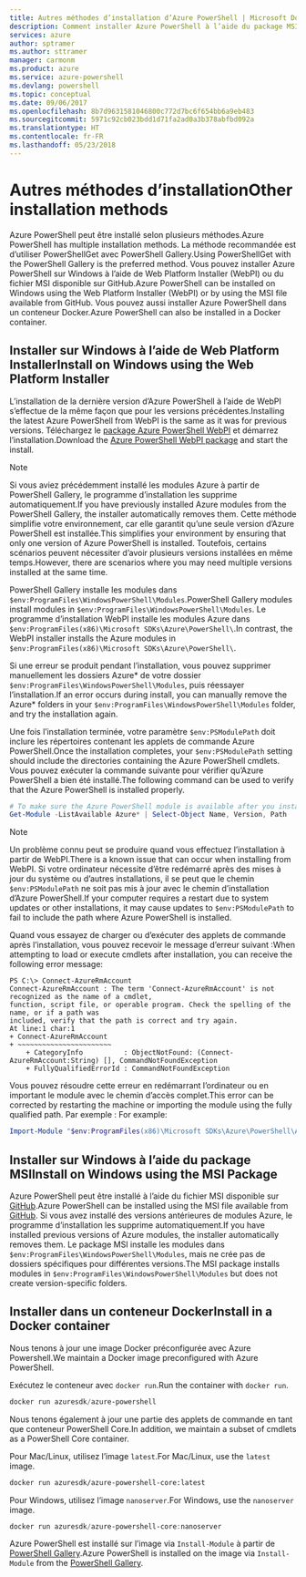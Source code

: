 ```yaml
---
title: Autres méthodes d’installation d’Azure PowerShell | Microsoft Docs
description: Comment installer Azure PowerShell à l’aide du package MSI ou de Web Platform Installer.
services: azure
author: sptramer
ms.author: sttramer
manager: carmonm
ms.product: azure
ms.service: azure-powershell
ms.devlang: powershell
ms.topic: conceptual
ms.date: 09/06/2017
ms.openlocfilehash: 8b7d9631581046800c772d7bc6f654bb6a9eb483
ms.sourcegitcommit: 5971c92cb023bdd1d71fa2ad0a3b378abfbd092a
ms.translationtype: HT
ms.contentlocale: fr-FR
ms.lasthandoff: 05/23/2018
---
```

# <a name="other-installation-methods"></a><span data-ttu-id="c5dfe-103">Autres méthodes d’installation</span><span class="sxs-lookup"><span data-stu-id="c5dfe-103">Other installation methods</span></span>

<span data-ttu-id="c5dfe-104">Azure PowerShell peut être installé selon plusieurs méthodes.</span><span class="sxs-lookup"><span data-stu-id="c5dfe-104">Azure PowerShell has multiple installation methods.</span></span> <span data-ttu-id="c5dfe-105">La méthode recommandée est d’utiliser PowerShellGet avec PowerShell Gallery.</span><span class="sxs-lookup"><span data-stu-id="c5dfe-105">Using PowerShellGet with the PowerShell Gallery is the preferred method.</span></span> <span data-ttu-id="c5dfe-106">Vous pouvez installer Azure PowerShell sur Windows à l’aide de Web Platform Installer (WebPI) ou du fichier MSI disponible sur GitHub.</span><span class="sxs-lookup"><span data-stu-id="c5dfe-106">Azure PowerShell can be installed on Windows using the Web Platform Installer (WebPI) or by using the MSI file available from GitHub.</span></span> <span data-ttu-id="c5dfe-107">Vous pouvez aussi installer Azure PowerShell dans un conteneur Docker.</span><span class="sxs-lookup"><span data-stu-id="c5dfe-107">Azure PowerShell can also be installed in a Docker container.</span></span>

## <a name="install-on-windows-using-the-web-platform-installer"></a><span data-ttu-id="c5dfe-108">Installer sur Windows à l’aide de Web Platform Installer</span><span class="sxs-lookup"><span data-stu-id="c5dfe-108">Install on Windows using the Web Platform Installer</span></span>

<span data-ttu-id="c5dfe-109">L’installation de la dernière version d’Azure PowerShell à l’aide de WebPI s’effectue de la même façon que pour les versions précédentes.</span><span class="sxs-lookup"><span data-stu-id="c5dfe-109">Installing the latest Azure PowerShell from WebPI is the same as it was for previous versions.</span></span>
<span data-ttu-id="c5dfe-110">Téléchargez le [package Azure PowerShell WebPI](http://aka.ms/webpi-azps) et démarrez l’installation.</span><span class="sxs-lookup"><span data-stu-id="c5dfe-110">Download the [Azure PowerShell WebPI package](http://aka.ms/webpi-azps) and start the install.</span></span>

> [!NOTE]
> <span data-ttu-id="c5dfe-111">Si vous aviez précédemment installé les modules Azure à partir de PowerShell Gallery, le programme d’installation les supprime automatiquement.</span><span class="sxs-lookup"><span data-stu-id="c5dfe-111">If you have previously installed Azure modules from the PowerShell Gallery, the installer automatically removes them.</span></span> <span data-ttu-id="c5dfe-112">Cette méthode simplifie votre environnement, car elle garantit qu’une seule version d’Azure PowerShell est installée.</span><span class="sxs-lookup"><span data-stu-id="c5dfe-112">This simplifies your environment by ensuring that only one version of Azure PowerShell is installed.</span></span> <span data-ttu-id="c5dfe-113">Toutefois, certains scénarios peuvent nécessiter d’avoir plusieurs versions installées en même temps.</span><span class="sxs-lookup"><span data-stu-id="c5dfe-113">However, there are scenarios where you may need multiple versions installed at the same time.</span></span>
>
> <span data-ttu-id="c5dfe-114">PowerShell Gallery installe les modules dans `$env:ProgramFiles\WindowsPowerShell\Modules`.</span><span class="sxs-lookup"><span data-stu-id="c5dfe-114">PowerShell Gallery modules install modules in `$env:ProgramFiles\WindowsPowerShell\Modules`.</span></span> <span data-ttu-id="c5dfe-115">Le programme d’installation WebPI installe les modules Azure dans `$env:ProgramFiles(x86)\Microsoft SDKs\Azure\PowerShell\`.</span><span class="sxs-lookup"><span data-stu-id="c5dfe-115">In contrast, the WebPI installer installs the Azure modules in `$env:ProgramFiles(x86)\Microsoft SDKs\Azure\PowerShell\`.</span></span>
>
> <span data-ttu-id="c5dfe-116">Si une erreur se produit pendant l’installation, vous pouvez supprimer manuellement les dossiers Azure\* de votre dossier `$env:ProgramFiles\WindowsPowerShell\Modules`, puis réessayer l’installation.</span><span class="sxs-lookup"><span data-stu-id="c5dfe-116">If an error occurs during install, you can manually remove the Azure\* folders in your `$env:ProgramFiles\WindowsPowerShell\Modules` folder, and try the installation again.</span></span>

<span data-ttu-id="c5dfe-117">Une fois l’installation terminée, votre paramètre `$env:PSModulePath` doit inclure les répertoires contenant les applets de commande Azure PowerShell.</span><span class="sxs-lookup"><span data-stu-id="c5dfe-117">Once the installation completes, your `$env:PSModulePath` setting should include the directories containing the Azure PowerShell cmdlets.</span></span> <span data-ttu-id="c5dfe-118">Vous pouvez exécuter la commande suivante pour vérifier qu’Azure PowerShell a bien été installé.</span><span class="sxs-lookup"><span data-stu-id="c5dfe-118">The following command can be used to verify that the Azure PowerShell is installed properly.</span></span>

```powershell
# To make sure the Azure PowerShell module is available after you install
Get-Module -ListAvailable Azure* | Select-Object Name, Version, Path
```

> [!NOTE]
> <span data-ttu-id="c5dfe-119">Un problème connu peut se produire quand vous effectuez l’installation à partir de WebPI.</span><span class="sxs-lookup"><span data-stu-id="c5dfe-119">There is a known issue that can occur when installing from WebPI.</span></span> <span data-ttu-id="c5dfe-120">Si votre ordinateur nécessite d’être redémarré après des mises à jour du système ou d’autres installations, il se peut que le chemin `$env:PSModulePath` ne soit pas mis à jour avec le chemin d’installation d’Azure PowerShell.</span><span class="sxs-lookup"><span data-stu-id="c5dfe-120">If your computer requires a restart due to system updates or other installations, it may cause updates to `$env:PSModulePath` to fail to include the path where Azure PowerShell is installed.</span></span>

<span data-ttu-id="c5dfe-121">Quand vous essayez de charger ou d’exécuter des applets de commande après l’installation, vous pouvez recevoir le message d’erreur suivant :</span><span class="sxs-lookup"><span data-stu-id="c5dfe-121">When attempting to load or execute cmdlets after installation, you can receive the following error message:</span></span>

```
PS C:\> Connect-AzureRmAccount
Connect-AzureRmAccount : The term 'Connect-AzureRmAccount' is not recognized as the name of a cmdlet,
function, script file, or operable program. Check the spelling of the name, or if a path was
included, verify that the path is correct and try again.
At line:1 char:1
+ Connect-AzureRmAccount
+ ~~~~~~~~~~~~~~~~~~~~~~~
    + CategoryInfo          : ObjectNotFound: (Connect-AzureRmAccount:String) [], CommandNotFoundException
    + FullyQualifiedErrorId : CommandNotFoundException
```

<span data-ttu-id="c5dfe-122">Vous pouvez résoudre cette erreur en redémarrant l’ordinateur ou en important le module avec le chemin d’accès complet.</span><span class="sxs-lookup"><span data-stu-id="c5dfe-122">This error can be corrected by restarting the machine or importing the module using the fully qualified path.</span></span> <span data-ttu-id="c5dfe-123">Par exemple : </span><span class="sxs-lookup"><span data-stu-id="c5dfe-123">For example:</span></span>

```powershell
Import-Module "$env:ProgramFiles(x86)\Microsoft SDKs\Azure\PowerShell\AzureRM.psd1"
```

## <a name="install-on-windows-using-the-msi-package"></a><span data-ttu-id="c5dfe-124">Installer sur Windows à l’aide du package MSI</span><span class="sxs-lookup"><span data-stu-id="c5dfe-124">Install on Windows using the MSI Package</span></span>

<span data-ttu-id="c5dfe-125">Azure PowerShell peut être installé à l’aide du fichier MSI disponible sur [GitHub](https://aka.ms/azps-release).</span><span class="sxs-lookup"><span data-stu-id="c5dfe-125">Azure PowerShell can be installed using the MSI file available from [GitHub](https://aka.ms/azps-release).</span></span> <span data-ttu-id="c5dfe-126">Si vous avez installé des versions antérieures de modules Azure, le programme d’installation les supprime automatiquement.</span><span class="sxs-lookup"><span data-stu-id="c5dfe-126">If you have installed previous versions of Azure modules, the installer automatically removes them.</span></span> <span data-ttu-id="c5dfe-127">Le package MSI installe les modules dans `$env:ProgramFiles\WindowsPowerShell\Modules`, mais ne crée pas de dossiers spécifiques pour différentes versions.</span><span class="sxs-lookup"><span data-stu-id="c5dfe-127">The MSI package installs modules in `$env:ProgramFiles\WindowsPowerShell\Modules` but does not create version-specific folders.</span></span>

## <a name="install-in-a-docker-container"></a><span data-ttu-id="c5dfe-128">Installer dans un conteneur Docker</span><span class="sxs-lookup"><span data-stu-id="c5dfe-128">Install in a Docker container</span></span>

<span data-ttu-id="c5dfe-129">Nous tenons à jour une image Docker préconfigurée avec Azure Powershell.</span><span class="sxs-lookup"><span data-stu-id="c5dfe-129">We maintain a Docker image preconfigured with Azure PowerShell.</span></span>

<span data-ttu-id="c5dfe-130">Exécutez le conteneur avec `docker run`.</span><span class="sxs-lookup"><span data-stu-id="c5dfe-130">Run the container with `docker run`.</span></span>

```powershell
docker run azuresdk/azure-powershell
```

<span data-ttu-id="c5dfe-131">Nous tenons également à jour une partie des applets de commande en tant que conteneur PowerShell Core.</span><span class="sxs-lookup"><span data-stu-id="c5dfe-131">In addition, we maintain a subset of cmdlets as a PowerShell Core container.</span></span>

<span data-ttu-id="c5dfe-132">Pour Mac/Linux, utilisez l’image `latest`.</span><span class="sxs-lookup"><span data-stu-id="c5dfe-132">For Mac/Linux, use the `latest` image.</span></span>

```bash
docker run azuresdk/azure-powershell-core:latest
```

<span data-ttu-id="c5dfe-133">Pour Windows, utilisez l’image `nanoserver`.</span><span class="sxs-lookup"><span data-stu-id="c5dfe-133">For Windows, use the `nanoserver` image.</span></span>

```powershell
docker run azuresdk/azure-powershell-core:nanoserver
```

<span data-ttu-id="c5dfe-134">Azure PowerShell est installé sur l’image via `Install-Module` à partir de [PowerShell Gallery](https://www.powershellgallery.com/).</span><span class="sxs-lookup"><span data-stu-id="c5dfe-134">Azure PowerShell is installed on the image via `Install-Module` from the [PowerShell Gallery](https://www.powershellgallery.com/).</span></span>
